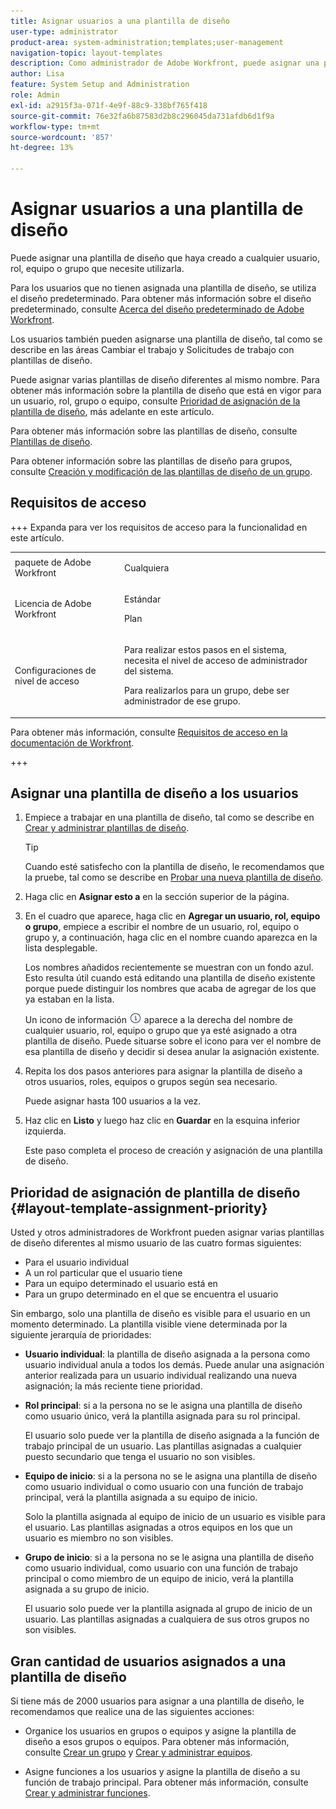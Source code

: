 ```yaml
---
title: Asignar usuarios a una plantilla de diseño
user-type: administrator
product-area: system-administration;templates;user-management
navigation-topic: layout-templates
description: Como administrador de Adobe Workfront, puede asignar una plantilla de diseño que haya creado a cualquier usuario, función de trabajo, equipo o grupo que necesite utilizarla.
author: Lisa
feature: System Setup and Administration
role: Admin
exl-id: a2915f3a-071f-4e9f-88c9-338bf765f418
source-git-commit: 76e32fa6b87583d2b8c296045da731afdb6d1f9a
workflow-type: tm+mt
source-wordcount: '857'
ht-degree: 13%

---
```


# Asignar usuarios a una plantilla de diseño

Puede asignar una plantilla de diseño que haya creado a cualquier usuario, rol, equipo o grupo que necesite utilizarla.

Para los usuarios que no tienen asignada una plantilla de diseño, se utiliza el diseño predeterminado. Para obtener más información sobre el diseño predeterminado, consulte [Acerca del diseño predeterminado de Adobe Workfront](../../../administration-and-setup/customize-workfront/use-layout-templates/about-the-default-wf-layout.md).

Los usuarios también pueden asignarse una plantilla de diseño, tal como se describe en las áreas Cambiar el trabajo y Solicitudes de trabajo con plantillas de diseño.

Puede asignar varias plantillas de diseño diferentes al mismo nombre. Para obtener más información sobre la plantilla de diseño que está en vigor para un usuario, rol, grupo o equipo, consulte [Prioridad de asignación de la plantilla de diseño](#layout-template-assignment-priority), más adelante en este artículo.

Para obtener más información sobre las plantillas de diseño, consulte [Plantillas de diseño](../../../administration-and-setup/customize-workfront/use-layout-templates/use-layout-templates-customize-ui.md).

Para obtener información sobre las plantillas de diseño para grupos, consulte [Creación y modificación de las plantillas de diseño de un grupo](../../../administration-and-setup/manage-groups/work-with-group-objects/create-and-modify-a-groups-layout-templates.md).

## Requisitos de acceso

+++ Expanda para ver los requisitos de acceso para la funcionalidad en este artículo.

<table style="table-layout:auto"> 
 <col> 
 <col> 
 <tbody> 
  <tr> 
   <td>paquete de Adobe Workfront</td> 
   <td><p>Cualquiera</p></td> 
  </tr> 
  <tr> 
   <td>Licencia de Adobe Workfront</td> 
   <td><p>Estándar</p>
       <p>Plan</p></td>
  </tr> 
  </tr> 
  <tr> 
   <td>Configuraciones de nivel de acceso</td> 
   <td> <p>Para realizar estos pasos en el sistema, necesita el nivel de acceso de administrador del sistema.</p>
        <p>Para realizarlos para un grupo, debe ser administrador de ese grupo.</p> </td> 
  </tr> 
 </tbody> 
</table>

Para obtener más información, consulte [Requisitos de acceso en la documentación de Workfront](/help/quicksilver/administration-and-setup/add-users/access-levels-and-object-permissions/access-level-requirements-in-documentation.md).

+++

## Asignar una plantilla de diseño a los usuarios

1. Empiece a trabajar en una plantilla de diseño, tal como se describe en [Crear y administrar plantillas de diseño](../../../administration-and-setup/customize-workfront/use-layout-templates/create-and-manage-layout-templates.md).

   >[!TIP]
   >
   >Cuando esté satisfecho con la plantilla de diseño, le recomendamos que la pruebe, tal como se describe en [Probar una nueva plantilla de diseño](../../../administration-and-setup/customize-workfront/use-layout-templates/test-a-layout-template.md).

1. Haga clic en **Asignar esto a** en la sección superior de la página.
1. En el cuadro que aparece, haga clic en **Agregar un usuario, rol, equipo o grupo**, empiece a escribir el nombre de un usuario, rol, equipo o grupo y, a continuación, haga clic en el nombre cuando aparezca en la lista desplegable.

   Los nombres añadidos recientemente se muestran con un fondo azul. Esto resulta útil cuando está editando una plantilla de diseño existente porque puede distinguir los nombres que acaba de agregar de los que ya estaban en la lista.

   Un icono de información ![Icono de información](assets/info-icon.png) aparece a la derecha del nombre de cualquier usuario, rol, equipo o grupo que ya esté asignado a otra plantilla de diseño. Puede situarse sobre el icono para ver el nombre de esa plantilla de diseño y decidir si desea anular la asignación existente.

1. Repita los dos pasos anteriores para asignar la plantilla de diseño a otros usuarios, roles, equipos o grupos según sea necesario.

   Puede asignar hasta 100 usuarios a la vez.

1. Haz clic en **Listo** y luego haz clic en **Guardar** en la esquina inferior izquierda.

   Este paso completa el proceso de creación y asignación de una plantilla de diseño.

## Prioridad de asignación de plantilla de diseño {#layout-template-assignment-priority}

Usted y otros administradores de Workfront pueden asignar varias plantillas de diseño diferentes al mismo usuario de las cuatro formas siguientes:

* Para el usuario individual
* A un rol particular que el usuario tiene
* Para un equipo determinado el usuario está en
* Para un grupo determinado en el que se encuentra el usuario

Sin embargo, solo una plantilla de diseño es visible para el usuario en un momento determinado. La plantilla visible viene determinada por la siguiente jerarquía de prioridades:

* **Usuario individual**: la plantilla de diseño asignada a la persona como usuario individual anula a todos los demás. Puede anular una asignación anterior realizada para un usuario individual realizando una nueva asignación; la más reciente tiene prioridad.
* **Rol principal**: si a la persona no se le asigna una plantilla de diseño como usuario único, verá la plantilla asignada para su rol principal.

  El usuario solo puede ver la plantilla de diseño asignada a la función de trabajo principal de un usuario. Las plantillas asignadas a cualquier puesto secundario que tenga el usuario no son visibles.

* **Equipo de inicio**: si a la persona no se le asigna una plantilla de diseño como usuario individual o como usuario con una función de trabajo principal, verá la plantilla asignada a su equipo de inicio.

  Solo la plantilla asignada al equipo de inicio de un usuario es visible para el usuario. Las plantillas asignadas a otros equipos en los que un usuario es miembro no son visibles.

* **Grupo de inicio**: si a la persona no se le asigna una plantilla de diseño como usuario individual, como usuario con una función de trabajo principal o como miembro de un equipo de inicio, verá la plantilla asignada a su grupo de inicio.

  El usuario solo puede ver la plantilla asignada al grupo de inicio de un usuario. Las plantillas asignadas a cualquiera de sus otros grupos no son visibles.

## Gran cantidad de usuarios asignados a una plantilla de diseño

<!--If you edit a layout template which is assigned to more than 2000 users and make changes to it, only the first 2000 users will be retained on the layout template and will see the changes you made. The layout template is removed from all others.
-->
Si tiene más de 2000 usuarios para asignar a una plantilla de diseño, le recomendamos que realice una de las siguientes acciones:

* Organice los usuarios en grupos o equipos y asigne la plantilla de diseño a esos grupos o equipos. Para obtener más información, consulte [Crear un grupo](../../../administration-and-setup/manage-groups/create-and-manage-groups/create-a-group.md) y [Crear y administrar equipos](../../../people-teams-and-groups/create-and-manage-teams/create-and-mange-teams.md).

* Asigne funciones a los usuarios y asigne la plantilla de diseño a su función de trabajo principal. Para obtener más información, consulte [Crear y administrar funciones](../../../administration-and-setup/set-up-workfront/organizational-setup/create-manage-job-roles.md).
